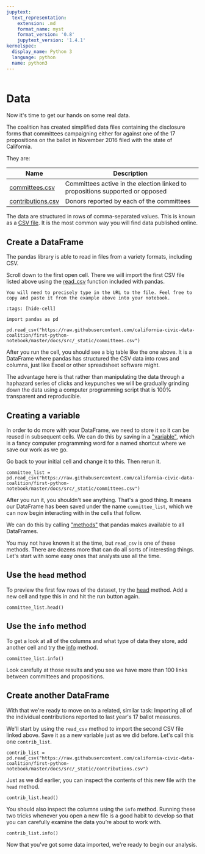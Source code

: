 ```yaml
---
jupytext:
  text_representation:
    extension: .md
    format_name: myst
    format_version: '0.8'
    jupytext_version: '1.4.1'
kernelspec:
  display_name: Python 3
  language: python
  name: python3
---
```


```{include} ./_templates/nav.html
```

# Data

Now it's time to get our hands on some real data.

The coalition has created simplified data files containing the disclosure forms that committees campaigning either for against one of the 17 propositions on the ballot in November 2016 filed with the state of California.

They are:

| Name                | Description                                                                   |
| ------------------- | ----------------------------------------------------------------------------- |
| [committees.csv](https://raw.githubusercontent.com/california-civic-data-coalition/first-python-notebook/master/docs/src/_static/committees.csv)    | Committees active in the election linked to propositions supported or opposed |
| [contributions.csv](https://raw.githubusercontent.com/california-civic-data-coalition/first-python-notebook/master/docs/src/_static/contributions.csv) | Donors reported by each of the committees                                     |

The data are structured in rows of comma-separated values. This is known as a [CSV file](https://en.wikipedia.org/wiki/Comma-separated_values). It is the most common way you will find data published online.

## Create a DataFrame

The pandas library is able to read in files from a variety formats, including CSV.

Scroll down to the first open cell. There we will import the first CSV file listed above using the [read_csv](http://pandas.pydata.org/pandas-docs/stable/generated/pandas.read_csv.html) function included with pandas.

```{warning}
You will need to precisely type in the URL to the file. Feel free to copy and paste it from the example above into your notebook.
```

```{code-cell}
:tags: [hide-cell]

import pandas as pd
```

```{code-cell}
pd.read_csv("https://raw.githubusercontent.com/california-civic-data-coalition/first-python-notebook/master/docs/src/_static/committees.csv")
```

After you run the cell, you should see a big table like the one above. It is a DataFrame where pandas has structured the CSV data into rows and columns, just like Excel or other spreadsheet software might.

The advantage here is that rather than manipulating the data through a haphazard series of clicks and keypunches we will be gradually grinding down the data using a computer programming script that is 100% transparent and reproducible.

## Creating a variable

In order to do more with your DataFrame, we need to store it so it can be reused in subsequent cells. We can do this by saving in a ["variable"](https://en.wikipedia.org/wiki/Variable_(computer_science)), which is a fancy computer programming word for a named shortcut where we save our work as we go.

Go back to your initial cell and change it to this. Then rerun it.

```{code-cell}
committee_list = pd.read_csv("https://raw.githubusercontent.com/california-civic-data-coalition/first-python-notebook/master/docs/src/_static/committees.csv")
```

After you run it, you shouldn't see anything. That's a good thing. It means our DataFrame has been saved under the name `committee_list`, which we can now begin interacting with in the cells that follow.

We can do this by calling ["methods"](https://en.wikipedia.org/wiki/Method_(computer_programming)) that pandas makes available to all DataFrames.

You may not have known it at the time, but `read_csv` is one of these methods. There are dozens more that can do all sorts of interesting things. Let's start with some easy ones that analysts use all the time.

## Use the `head` method

To preview the first few rows of the dataset, try the [head](http://pandas.pydata.org/pandas-docs/stable/generated/pandas.DataFrame.head.html) method. Add a new cell and type this in and hit the run button again.

```{code-cell}
committee_list.head()
```

## Use the `info` method

To get a look at all of the columns and what type of data they store, add another cell and try the [info](http://pandas.pydata.org/pandas-docs/stable/generated/pandas.DataFrame.info.html) method.

```{code-cell}
committee_list.info()
```

Look carefully at those results and you see we have more than 100 links between committees and propositions.

## Create another DataFrame

With that we're ready to move on to a related, similar task: Importing all of the individual contributions reported to last year's 17 ballot measures.

We'll start by using the `read_csv` method to import the second CSV file linked above. Save it as a new variable just as we did before. Let's call this one `contrib_list`.

```{code-cell}
contrib_list = pd.read_csv("https://raw.githubusercontent.com/california-civic-data-coalition/first-python-notebook/master/docs/src/_static/contributions.csv")
```

Just as we did earlier, you can inspect the contents of this new file with the `head` method.

```{code-cell}
contrib_list.head()
```

You should also inspect the columns using the `info` method. Running these two tricks whenever you open a new file is a good habit to develop so that you can carefully examine the data you’re about to work with.

```{code-cell}
contrib_list.info()
```

Now that you've got some data imported, we're ready to begin our analysis.
